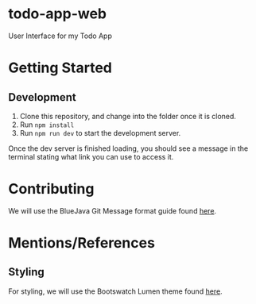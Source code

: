 # todo-app-web
User Interface for my Todo App

# Getting Started
## Development
1. Clone this repository, and change into the folder once it is cloned.
2. Run ```npm install```
3. Run ```npm run dev``` to start the development server.

Once the dev server is finished loading, you should see a message in the terminal stating what link you can use to access it.

# Contributing
We will use the BlueJava Git Message format guide found [here](https://github.com/bluejava/git-commit-guide).

# Mentions/References

## Styling
For styling, we will use the Bootswatch Lumen theme found [here](https://bootswatch.com/lumen/).